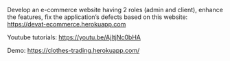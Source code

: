 Develop an e-commerce website having 2 roles (admin and client), enhance the features, fix the application’s defects based on this website:
https://devat-ecommerce.herokuapp.com

Youtube tutorials: https://youtu.be/AjItjNc0bHA

Demo: https://clothes-trading.herokuapp.com/
